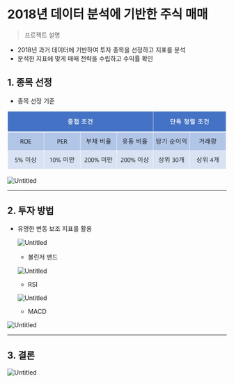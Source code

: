 # 2018년 데이터 분석에 기반한 주식 매매

> 프로젝트 설명
> 
- 2018년 과거 데이터에 기반하여 투자 종목을 선정하고 지표를 분석
- 분석한 지표에 맞게 매매 전략을 수립하고 수익률 확인

## 1. 종목 선정

- 종목 선정 기준

![Untitled](README_img/Untitled.png)

![Untitled](README_img/Untitled1.png)

---

## 2. 투자 방법

- 유명한 변동 보조 지표를 활용
    
    ![Untitled](README_img/Untitled2.png)
    
    - 볼린저 밴드
    
    ![Untitled](README_img/Untitled3.png)
    
    - RSI
    
    ![Untitled](README_img/Untitled4.png)
    
    - MACD

![Untitled](README_img/Untitled5.png)

---

## 3. 결론

![Untitled](README_img/Untitled6.png)
